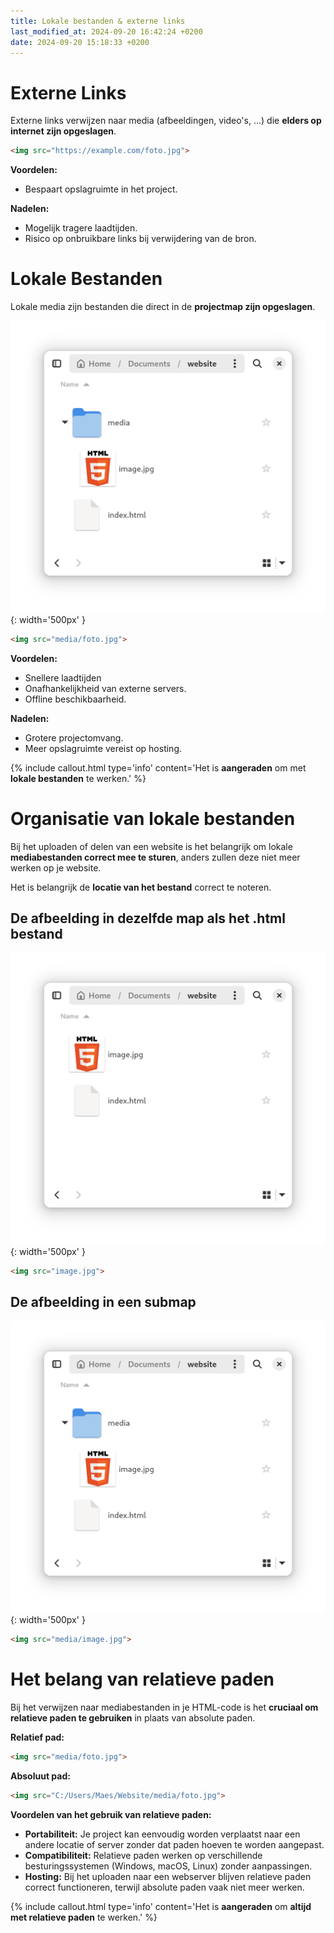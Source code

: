 ```yaml
---
title: Lokale bestanden & externe links
last_modified_at: 2024-09-20 16:42:24 +0200
date: 2024-09-20 15:18:33 +0200
---
```


# Externe Links

Externe links verwijzen naar media (afbeeldingen, video's, ...) die **elders op internet zijn opgeslagen**.

```html 
<img src="https://example.com/foto.jpg">
```

**Voordelen:**
- Bespaart opslagruimte in het project.

**Nadelen:**
- Mogelijk tragere laadtijden.
- Risico op onbruikbare links bij verwijdering van de bron.

# Lokale Bestanden

Lokale media zijn bestanden die direct in de **projectmap zijn opgeslagen**.

![](images/local-image.png){: width='500px' }

```html 
<img src="media/foto.jpg">
```

**Voordelen:**
- Snellere laadtijden
- Onafhankelijkheid van externe servers.
- Offline beschikbaarheid.

**Nadelen:**
- Grotere projectomvang.
- Meer opslagruimte vereist op hosting.

{% include callout.html type='info' content='Het is **aangeraden** om met **lokale bestanden** te werken.' %}

# Organisatie van lokale bestanden

Bij het uploaden of delen van een website is het belangrijk om lokale **mediabestanden correct mee te sturen**, anders zullen deze niet meer werken op je website.

Het is belangrijk de **locatie van het bestand** correct te noteren.

## De afbeelding in dezelfde map als het .html bestand

![](images/local-image2.png){: width='500px' }
```html 
<img src="image.jpg">
```

## De afbeelding in een submap 

![](images/local-image.png){: width='500px' }
```html 
<img src="media/image.jpg">
```

# Het belang van relatieve paden

Bij het verwijzen naar mediabestanden in je HTML-code is het **cruciaal om relatieve paden te gebruiken** in plaats van absolute paden.

**Relatief pad:**
```html 
<img src="media/foto.jpg">
```

**Absoluut pad:**
```html 
<img src="C:/Users/Maes/Website/media/foto.jpg">
```

**Voordelen van het gebruik van relatieve paden:**
- **Portabiliteit:** Je project kan eenvoudig worden verplaatst naar een andere locatie of server zonder dat paden hoeven te worden aangepast.
- **Compatibiliteit:** Relatieve paden werken op verschillende besturingssystemen (Windows, macOS, Linux) zonder aanpassingen.
- **Hosting:** Bij het uploaden naar een webserver blijven relatieve paden correct functioneren, terwijl absolute paden vaak niet meer werken.

{% include callout.html type='info' content='Het is **aangeraden** om **altijd met relatieve paden** te werken.' %}
